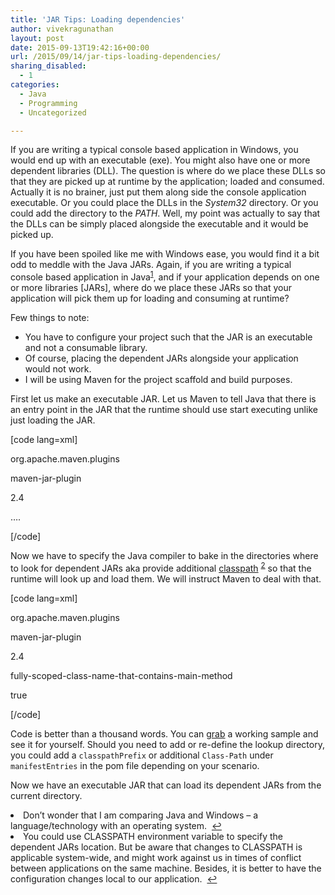 ```yaml
---
title: 'JAR Tips: Loading dependencies'
author: vivekragunathan
layout: post
date: 2015-09-13T19:42:16+00:00
url: /2015/09/14/jar-tips-loading-dependencies/
sharing_disabled:
  - 1
categories:
  - Java
  - Programming
  - Uncategorized

---
```

If you are writing a typical console based application in Windows, you would end up with an executable (exe). You might also have one or more dependent libraries (DLL). The question is where do we place these DLLs so that they are picked up at runtime by the application; loaded and consumed. Actually it is no brainer, just put them along side the console application executable. Or you could place the DLLs in the _System32_ directory. Or you could add the directory to the _PATH_. Well, my point was actually to say that the DLLs can be simply placed alongside the executable and it would be picked up.

<!--more-->

If you have been spoiled like me with Windows ease, you would find it a bit odd to meddle with the Java JARs. Again, if you are writing a typical console based application in Java<sup id="fnref-704-1"><a href="#fn-704-1">1</a></sup>, and if your application depends on one or more libraries [JARs], where do we place these JARs so that your application will pick them up for loading and consuming at runtime?

Few things to note:

  * You have to configure your project such that the JAR is an executable and not a consumable library.
  * Of course, placing the dependent JARs alongside your application would not work.
  * I will be using Maven for the project scaffold and build purposes.

First let us make an executable JAR. Let us Maven to tell Java that there is an entry point in the JAR that the runtime should use start executing unlike just loading the JAR.

[code lang=xml]
  
<plugin>
      
<groupId>org.apache.maven.plugins</groupId>
      
<artifactId>maven-jar-plugin</artifactId>
      
<version>2.4</version>
      
&#8230;.
  
</plugin>
  
[/code]

Now we have to specify the Java compiler to bake in the directories where to look for dependent JARs aka provide additional [classpath][1] <sup id="fnref-704-2"><a href="#fn-704-2">2</a></sup> so that the runtime will look up and load them. We will instruct Maven to deal with that.

[code lang=xml]
  
<plugin>
      
<groupId>org.apache.maven.plugins</groupId>
      
<artifactId>maven-jar-plugin</artifactId>
      
<version>2.4</version>
      
<configuration>
          
<archive>
              
<manifest>
                  
<mainClass>fully-scoped-class-name-that-contains-main-method</mainClass>
                  
<addClasspath>true</addClasspath>
              
</manifest>
          
</archive>
      
</configuration>
  
</plugin>
  
[/code]

Code is better than a thousand words. You can [grab][2] a working sample and see it for yourself. Should you need to add or re-define the lookup directory, you could add a `classpathPrefix` or additional `Class-Path` under `manifestEntries` in the pom file depending on your scenario.

Now we have an executable JAR that can load its dependent JARs from the current directory.

<li id="fn-704-1">
  Don’t wonder that I am comparing Java and Windows – a language/technology with an operating system. &#160;<a href="#fnref-704-1">&#8617;</a>
</li>
<li id="fn-704-2">
  You could use CLASSPATH environment variable to specify the dependent JARs location. But be aware that changes to CLASSPATH is applicable system-wide, and might work against us in times of conflict between applications on the same machine. Besides, it is better to have the configuration changes local to our application. &#160;<a href="#fnref-704-2">&#8617;</a> </fn></footnotes>

 [1]: http://docs.oracle.com/javase/tutorial/essential/environment/paths.html
 [2]: https://gitlab.com/VivekRagunathan/jarload.git